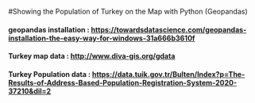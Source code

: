 #Showing the Population of Turkey on the Map with Python (Geopandas)

#### geopandas installation : https://towardsdatascience.com/geopandas-installation-the-easy-way-for-windows-31a666b3610f
#### Turkey map data : http://www.diva-gis.org/gdata
#### Turkey Population data : https://data.tuik.gov.tr/Bulten/Index?p=The-Results-of-Address-Based-Population-Registration-System-2020-37210&dil=2



